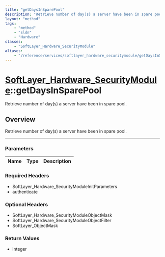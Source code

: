 ```yaml
---
title: "getDaysInSparePool"
description: "Retrieve number of day(s) a server have been in spare pool."
layout: "method"
tags:
    - "method"
    - "sldn"
    - "Hardware"
classes:
    - "SoftLayer_Hardware_SecurityModule"
aliases:
    - "/reference/services/softlayer_hardware_securitymodule/getDaysInSparePool"
---
```

# [SoftLayer_Hardware_SecurityModule](/reference/services/SoftLayer_Hardware_SecurityModule)::getDaysInSparePool


Retrieve number of day(s) a server have been in spare pool.


## Overview 
Retrieve number of day(s) a server have been in spare pool.

-----

### Parameters 
|Name | Type | Description |
| --- | --- | --- |


### Required Headers
* SoftLayer_Hardware_SecurityModuleInitParameters
* authenticate


### Optional Headers
* SoftLayer_Hardware_SecurityModuleObjectMask
* SoftLayer_Hardware_SecurityModuleObjectFilter
* SoftLayer_ObjectMask

### Return Values
* integer




